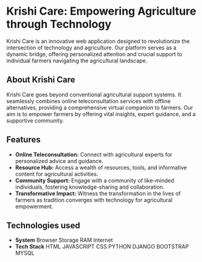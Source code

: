 # Krishi Care: Empowering Agriculture through Technology

Krishi Care is an innovative web application designed to revolutionize the intersection of technology and agriculture. Our platform serves as a dynamic bridge, offering personalized attention and crucial support to individual farmers navigating the agricultural landscape.

## About Krishi Care

Krishi Care goes beyond conventional agricultural support systems. It seamlessly combines online teleconsultation services with offline alternatives, providing a comprehensive virtual companion to farmers. Our aim is to empower farmers by offering vital insights, expert guidance, and a supportive community.

## Features

- **Online Teleconsultation:** Connect with agricultural experts for personalized advice and guidance.
- **Resource Hub:** Access a wealth of resources, tools, and informative content for agricultural activities.
- **Community Support:** Engage with a community of like-minded individuals, fostering knowledge-sharing and collaboration.
- **Transformative Impact:** Witness the transformation in the lives of farmers as tradition converges with technology for agricultural empowerment.

## Technologies used
- **System**
Browser
Storage
RAM
Internet
- **Tech Stack**
HTML
JAVASCRIPT
CSS
PYTHON
DJANGO
BOOTSTRAP
MYSQL


